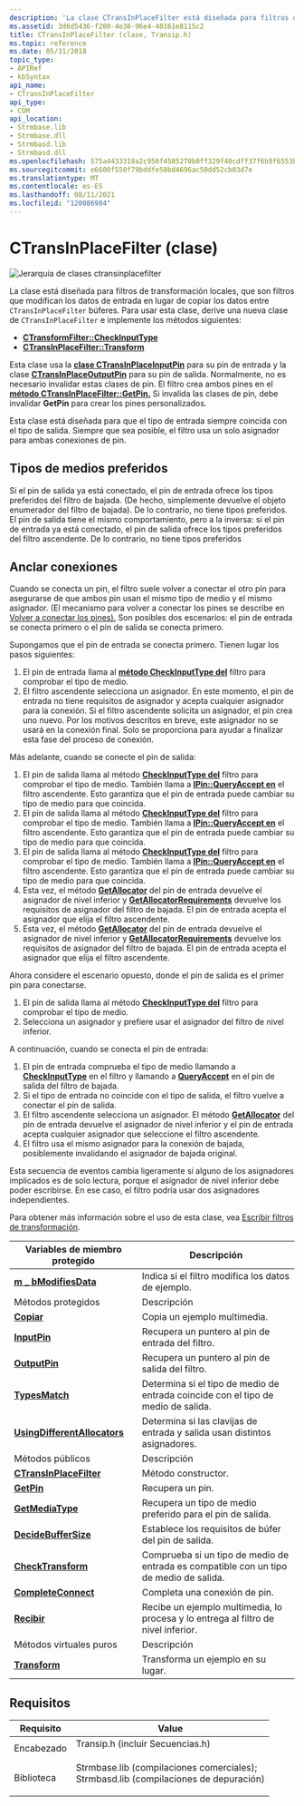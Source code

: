 ```yaml
---
description: 'La clase CTransInPlaceFilter está diseñada para filtros de transformación locales, que son filtros que modifican los datos de entrada en lugar de copiar los datos entre búferes. Para usar esta clase, derive una nueva clase de CTransInPlaceFilter e implemente los métodos siguientes:'
ms.assetid: 3d6d5436-f280-4e36-96e4-40161e8115c2
title: CTransInPlaceFilter (clase, Transip.h)
ms.topic: reference
ms.date: 05/31/2018
topic_type:
- APIRef
- kbSyntax
api_name:
- CTransInPlaceFilter
api_type:
- COM
api_location:
- Strmbase.lib
- Strmbase.dll
- Strmbasd.lib
- Strmbasd.dll
ms.openlocfilehash: 575a4433318a2c956f4585270b0ff329f40cdff37f6b9f6553b895b58c6a3e34
ms.sourcegitcommit: e6600f550f79bddfe58bd4696ac50dd52cb03d7e
ms.translationtype: MT
ms.contentlocale: es-ES
ms.lasthandoff: 08/11/2021
ms.locfileid: "120086984"
---
```

# <a name="ctransinplacefilter-class"></a>CTransInPlaceFilter (clase)

![Jerarquía de clases ctransinplacefilter](images/tsip03.png)

La clase está diseñada para filtros de transformación locales, que son filtros que modifican los datos de entrada en lugar de copiar los datos entre `CTransInPlaceFilter` búferes. Para usar esta clase, derive una nueva clase de `CTransInPlaceFilter` e implemente los métodos siguientes:

-   [**CTransformFilter::CheckInputType**](ctransformfilter-checkinputtype.md)
-   [**CTransInPlaceFilter::Transform**](ctransinplacefilter-transform.md)

Esta clase usa la [**clase CTransInPlaceInputPin**](ctransinplaceinputpin.md) para su pin de entrada y la clase [**CTransInPlaceOutputPin**](ctransinplaceoutputpin.md) para su pin de salida. Normalmente, no es necesario invalidar estas clases de pin. El filtro crea ambos pines en el [**método CTransInPlaceFilter::GetPin.**](ctransinplacefilter-getpin.md) Si invalida las clases de pin, debe invalidar **GetPin** para crear los pines personalizados.

Esta clase está diseñada para que el tipo de entrada siempre coincida con el tipo de salida. Siempre que sea posible, el filtro usa un solo asignador para ambas conexiones de pin.

## <a name="preferred-media-types"></a>Tipos de medios preferidos

Si el pin de salida ya está conectado, el pin de entrada ofrece los tipos preferidos del filtro de bajada. (De hecho, simplemente devuelve el objeto enumerador del filtro de bajada). De lo contrario, no tiene tipos preferidos. El pin de salida tiene el mismo comportamiento, pero a la inversa: si el pin de entrada ya está conectado, el pin de salida ofrece los tipos preferidos del filtro ascendente. De lo contrario, no tiene tipos preferidos

## <a name="pin-connections"></a>Anclar conexiones

Cuando se conecta un pin, el filtro suele volver a conectar el otro pin para asegurarse de que ambos pin usan el mismo tipo de medio y el mismo asignador. (El mecanismo para volver a conectar los pines se describe en [Volver a conectar los pines).](reconnecting-pins.md) Son posibles dos escenarios: el pin de entrada se conecta primero o el pin de salida se conecta primero.

Supongamos que el pin de entrada se conecta primero. Tienen lugar los pasos siguientes:

1.  El pin de entrada llama al [**método CheckInputType del**](ctransformfilter-checkinputtype.md) filtro para comprobar el tipo de medio.
2.  El filtro ascendente selecciona un asignador. En este momento, el pin de entrada no tiene requisitos de asignador y acepta cualquier asignador para la conexión. Si el filtro ascendente solicita un asignador, el pin crea uno nuevo. Por los motivos descritos en breve, este asignador no se usará en la conexión final. Solo se proporciona para ayudar a finalizar esta fase del proceso de conexión.

Más adelante, cuando se conecte el pin de salida:

1.  El pin de salida llama al método [**CheckInputType del**](ctransformfilter-checkinputtype.md) filtro para comprobar el tipo de medio. También llama a [**IPin::QueryAccept en**](/windows/desktop/api/Strmif/nf-strmif-ipin-queryaccept) el filtro ascendente. Esto garantiza que el pin de entrada puede cambiar su tipo de medio para que coincida.
2.  El pin de salida llama al método [**CheckInputType del**](ctransformfilter-checkinputtype.md) filtro para comprobar el tipo de medio. También llama a [**IPin::QueryAccept en**](/windows/desktop/api/Strmif/nf-strmif-ipin-queryaccept) el filtro ascendente. Esto garantiza que el pin de entrada puede cambiar su tipo de medio para que coincida.
3.  El pin de salida llama al método [**CheckInputType del**](ctransformfilter-checkinputtype.md) filtro para comprobar el tipo de medio. También llama a [**IPin::QueryAccept en**](/windows/desktop/api/Strmif/nf-strmif-ipin-queryaccept) el filtro ascendente. Esto garantiza que el pin de entrada puede cambiar su tipo de medio para que coincida.
4.  Esta vez, el método [**GetAllocator**](ctransinplaceinputpin-getallocator.md) del pin de entrada devuelve el asignador de nivel inferior y [**GetAllocatorRequirements**](ctransinplaceinputpin--getallocatorrequirements.md) devuelve los requisitos de asignador del filtro de bajada. El pin de entrada acepta el asignador que elija el filtro ascendente.
5.  Esta vez, el método [**GetAllocator**](ctransinplaceinputpin-getallocator.md) del pin de entrada devuelve el asignador de nivel inferior y [**GetAllocatorRequirements**](ctransinplaceinputpin--getallocatorrequirements.md) devuelve los requisitos de asignador del filtro de bajada. El pin de entrada acepta el asignador que elija el filtro ascendente.

Ahora considere el escenario opuesto, donde el pin de salida es el primer pin para conectarse.

1.  El pin de salida llama al método [**CheckInputType del**](ctransformfilter-checkinputtype.md) filtro para comprobar el tipo de medio.
2.  Selecciona un asignador y prefiere usar el asignador del filtro de nivel inferior.

A continuación, cuando se conecta el pin de entrada:

1.  El pin de entrada comprueba el tipo de medio llamando a [**CheckInputType**](ctransformfilter-checkinputtype.md) en el filtro y llamando a [**QueryAccept**](/windows/desktop/api/Strmif/nf-strmif-ipin-queryaccept) en el pin de salida del filtro de bajada.
2.  Si el tipo de entrada no coincide con el tipo de salida, el filtro vuelve a conectar el pin de salida.
3.  El filtro ascendente selecciona un asignador. El método [**GetAllocator**](ctransinplaceinputpin-getallocator.md) del pin de entrada devuelve el asignador de nivel inferior y el pin de entrada acepta cualquier asignador que seleccione el filtro ascendente.
4.  El filtro usa el mismo asignador para la conexión de bajada, posiblemente invalidando el asignador de bajada original.

Esta secuencia de eventos cambia ligeramente si alguno de los asignadores implicados es de solo lectura, porque el asignador de nivel inferior debe poder escribirse. En ese caso, el filtro podría usar dos asignadores independientes.

Para obtener más información sobre el uso de esta clase, vea [Escribir filtros de transformación](writing-transform-filters.md).



| Variables de miembro protegido                                                        | Descripción                                                                      |
|-----------------------------------------------------------------------------------|----------------------------------------------------------------------------------|
| [**m \_ bModifiesData**](ctransinplacefilter-m-bmodifiesdata.md)                   | Indica si el filtro modifica los datos de ejemplo.                           |
| Métodos protegidos                                                                 | Descripción                                                                      |
| [**Copiar**](ctransinplacefilter-copy.md)                                          | Copia un ejemplo multimedia.                                                           |
| [**InputPin**](ctransinplacefilter-inputpin.md)                                  | Recupera un puntero al pin de entrada del filtro.                                   |
| [**OutputPin**](ctransinplacefilter-outputpin.md)                                | Recupera un puntero al pin de salida del filtro.                                  |
| [**TypesMatch**](ctransinplacefilter-typesmatch.md)                              | Determina si el tipo de medio de entrada coincide con el tipo de medio de salida.           |
| [**UsingDifferentAllocators**](ctransinplacefilter--usingdifferentallocators.md) | Determina si las clavijas de entrada y salida usan distintos asignadores.     |
| Métodos públicos                                                                    | Descripción                                                                      |
| [**CTransInPlaceFilter**](ctransinplacefilter-ctransinplacefilter.md)            | Método constructor.                                                              |
| [**GetPin**](ctransinplacefilter-getpin.md)                                      | Recupera un pin.                                                                 |
| [**GetMediaType**](ctransinplacefilter-getmediatype.md)                          | Recupera un tipo de medio preferido para el pin de salida.                             |
| [**DecideBufferSize**](ctransinplacefilter-decidebuffersize.md)                  | Establece los requisitos de búfer del pin de salida.                                       |
| [**CheckTransform**](ctransinplacefilter-checktransform.md)                      | Comprueba si un tipo de medio de entrada es compatible con un tipo de medio de salida.      |
| [**CompleteConnect**](ctransinplacefilter-completeconnect.md)                    | Completa una conexión de pin.                                                      |
| [**Recibir**](ctransinplacefilter-receive.md)                                    | Recibe un ejemplo multimedia, lo procesa y lo entrega al filtro de nivel inferior. |
| Métodos virtuales puros                                                              | Descripción                                                                      |
| [**Transform**](ctransinplacefilter-transform.md)                                | Transforma un ejemplo en su lugar.                                                    |



 

## <a name="requirements"></a>Requisitos



| Requisito | Value |
|--------------------|--------------------------------------------------------------------------------------------------------------------------------------------------------------------------------------------|
| Encabezado<br/>  | <dl> <dt>Transip.h (incluir Secuencias.h)</dt> </dl>                                                                                   |
| Biblioteca<br/> | <dl> <dt>Strmbase.lib (compilaciones comerciales); </dt> <dt>Strmbasd.lib (compilaciones de depuración)</dt> </dl> |



 

 




